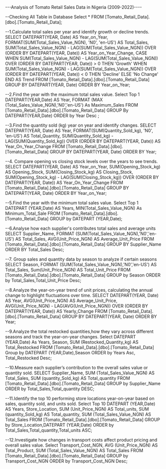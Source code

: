 
---Analysis of Tomato Retail Sales Data in Nigeria (2009-2022)----

--Checking All Table in Database
Select
*
FROM [Tomato_Retail_Data].[dbo].[Tomato_Retail_Data];

--1.Calculate total sales per year and identify growth or decline trends.
SELECT 
DATEPART(YEAR, Date) AS Year_on_Year,
FORMAT(SUM(Total_Sales_Value_NGN), 'N0', 'en-US') AS Total_Sales,
SUM(Total_Sales_Value_NGN) - LAG(SUM(Total_Sales_Value_NGN)) OVER (ORDER BY DATEPART(YEAR, Date)) AS Year_on_Year_Change,
CASE 
WHEN SUM(Total_Sales_Value_NGN) - LAG(SUM(Total_Sales_Value_NGN)) OVER (ORDER BY DATEPART(YEAR, Date)) > 0 THEN 'Growth'
WHEN SUM(Total_Sales_Value_NGN) - LAG(SUM(Total_Sales_Value_NGN)) OVER (ORDER BY DATEPART(YEAR, Date)) < 0 THEN 'Decline'
ELSE 'No Change'
END AS Trend
FROM [Tomato_Retail_Data].[dbo].[Tomato_Retail_Data]
GROUP BY DATEPART(YEAR, Date)
ORDER BY Year_on_Year;

--2.Find the year with the maximum total sales value. 
Select
Top 1
DATEPART(YEAR,Date) AS Year,
FORMAT (MAX (Total_Sales_Value_NGN),'N0','en-US') As Maximum_Sales
FROM [Tomato_Retail_Data].[dbo].[Tomato_Retail_Data]
GROUP By DATEPART(YEAR,Date)
ORDER by Year Desc ;

--3.Find the quantity sold (kg) year on year and identify changes.
SELECT 
DATEPART(YEAR, Date) AS Year,
FORMAT(SUM(Quantity_Sold_kg), 'N0', 'en-US') AS Total_Quantity,
SUM(Quantity_Sold_kg) - LAG(SUM(Quantity_Sold_kg)) OVER (ORDER BY DATEPART(YEAR, Date)) AS Year_On_Year_Change
FROM [Tomato_Retail_Data].[dbo].[Tomato_Retail_Data]
GROUP BY DATEPART(YEAR, Date)
ORDER BY Year;

--4. Compare opening vs closing stock levels over the years to see trends. 
SELECT 
DATEPART(YEAR, Date) AS Year_on_Year,
SUM(Opening_Stock_kg) AS Opening_Stock,
SUM(Closing_Stock_kg) AS Closing_Stock,
SUM(Opening_Stock_kg) - LAG(SUM(Closing_Stock_kg)) OVER (ORDER BY DATEPART(YEAR, Date)) AS Year_On_Year_Change
FROM [Tomato_Retail_Data].[dbo].[Tomato_Retail_Data]
GROUP BY DATEPART(YEAR, Date)
ORDER BY Year_on_Year;

--5.Find the year with the minimum total sales value.
Select
Top 1
DATEPART (YEAR,Date) AS Years,
MIN(Total_Sales_Value_NGN) As Minimum_Total_Sale
FROM [Tomato_Retail_Data].[dbo].[Tomato_Retail_Data] 
GROUP by DATEPART (YEAR,Date);

--6.Analyse how each supplier's contributes total sales and average units 
SELECT
Supplier_Name,
FORMAT (SUM(Total_Sales_Value_NGN),'N0','en-US') AS Total_Sales,
AVG(Unit_Price_NGN) AS Average_Unit_Price
FROM [Tomato_Retail_Data].[dbo].[Tomato_Retail_Data]
GROUP BY Supplier_Name
ORDER BY Total_Sales Desc;

--7. Group sales and quantity data by season to analyze if certain seasons
SELECT
Season,
FORMAT (SUM(Total_Sales_Value_NGN),'N0','en-US') AS Total_Sales,
Sum(Unit_Price_NGN) AS Total_Unit_Price
FROM [Tomato_Retail_Data].[dbo].[Tomato_Retail_Data] 
GROUP by Season 
ORDER by Total_Sales,Total_Unit_Price Desc;


--8.Analyze the year-on-year trend of unit prices, calculating the annual change to highlight fluctuations over time.
SELECT 
DATEPART(YEAR, Date) AS Year,
AVG(Unit_Price_NGN) AS Average_Unit_Price,
AVG(Unit_Price_NGN) - LAG(AVG(Unit_Price_NGN)) OVER (ORDER BY DATEPART(YEAR, Date)) AS Yearly_Change
FROM [Tomato_Retail_Data].[dbo].[Tomato_Retail_Data]
GROUP BY DATEPART(YEAR, Date)
ORDER BY Year;

--9.Analyze the total restocked quantities,how they vary across different seasons and track the year-on-year changes.
Select
DATEPART (YEAR,Date) As Years,
Season,
SUM (Restocked_Quantity_kg) AS Total_Restocked
FROM [Tomato_Retail_Data].[dbo].[Tomato_Retail_Data]
Group by DATEPART (YEAR,Date),Season
ORDER by Years Asc, Total_Restocked Desc;

--10.Measure each supplier’s contribution to the overall sales value or quantity sold.
SELECT
Supplier_Name,
SUM (Total_Sales_Value_NGN) AS Total_Sales,
SUM (quantity_Sold_kg) AS Total_quantity
FROM [Tomato_Retail_Data].[dbo].[Tomato_Retail_Data]
GROUP by Supplier_Name 
ORDER by Total_Sales,Total_quantity DESC;

--11.Identify the top 10 performing store locations year-on-year based on sales, quantity sold, and units sold.
Select
Top 10
DATEPART (YEAR,Date) AS Years,
Store_Location,
SUM (Unit_Price_NGN) AS Total_units,
SUM (quantity_Sold_kg) AS Total_quantity,
SUM (Total_Sales_Value_NGN) AS Total_Sales
FROM [Tomato_Retail_Data].[dbo].[Tomato_Retail_Data]
GROUP by Store_Location,DATEPART (YEAR,Date)
ORDER by Total_Sales,Total_quantity,Total_units ASC;

--12.Investigate how changes in transport costs affect product pricing and overall sales value.
Select
Transport_Cost_NGN,
AVG (Unit_Price_NGN) AS Total_Product,
SUM (Total_Sales_Value_NGN) AS Total_Sales
FROM [Tomato_Retail_Data].[dbo].[Tomato_Retail_Data]
GROUP by  Transport_Cost_NGN
ORDER by  Transport_Cost_NGN Desc;









